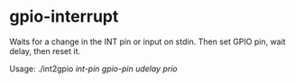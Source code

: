 # gpio-interrupt

Waits for a change in the INT pin or input on stdin.
Then set GPIO pin, wait delay, then reset it.

Usage:
./int2gpio *int-pin* *gpio-pin* *udelay* *prio*
